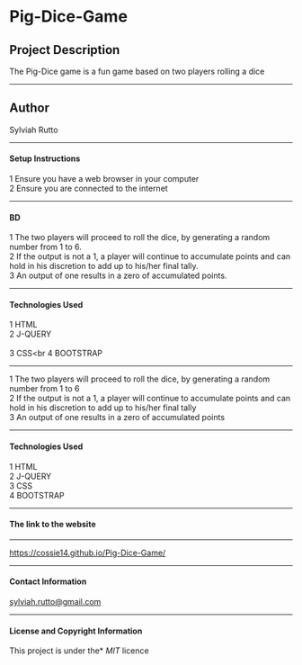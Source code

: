 # Pig-Dice-Game

##  Project Description
The Pig-Dice game is a fun game based on two players rolling a dice
 
 ---
## Author

Sylviah Rutto


---

#### Setup Instructions
1  Ensure you have a web browser in your computer<br>
2  Ensure you are connected to the internet



---

#### BD
1 The two players will proceed to roll the dice, by generating a random number from 1 to 6.<br>
2 If the output is not a 1, a player will continue to accumulate points and can hold in his discretion to add up to his/her final tally.<br>
3 An output of one results in a zero of accumulated points.

----

#### Technologies Used
1 HTML<br>
2 J-QUERY<br></br>
3 CSS<br
4 BOOTSTRAP

---
1 The two players will proceed to roll the dice, by generating a random number from 1 to 6<br>
2 If the output is not a 1, a player will continue to accumulate points and can hold in his discretion to add up to his/her final tally<br>
3 An output of one results in a zero of accumulated points


----

#### Technologies Used   
  1 HTML<br>
  2 J-QUERY<br>
  3 CSS<br>
  4 BOOTSTRAP

---


#### The link to the website

----
https://cossie14.github.io/Pig-Dice-Game/


----

#### Contact Information
sylviah.rutto@gmail.com



---

#### License and Copyright Information
This project is under the* *MIT* licence
